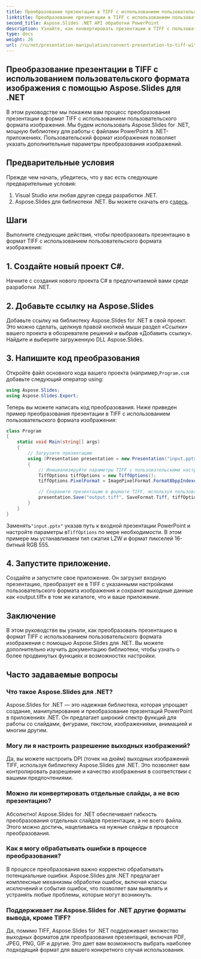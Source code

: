 ```yaml
---
title: Преобразование презентации в TIFF с использованием пользовательского формата изображения
linktitle: Преобразование презентации в TIFF с использованием пользовательского формата изображения
second_title: Aspose.Slides .NET API обработки PowerPoint
description: Узнайте, как конвертировать презентации в TIFF с пользовательскими настройками изображения с помощью Aspose.Slides для .NET. Пошаговое руководство с примерами кода.
type: docs
weight: 26
url: /ru/net/presentation-manipulation/convert-presentation-to-tiff-with-custom-image-format/
---
```


## Преобразование презентации в TIFF с использованием пользовательского формата изображения с помощью Aspose.Slides для .NET

В этом руководстве мы покажем вам процесс преобразования презентации в формат TIFF с использованием пользовательского формата изображения. Мы будем использовать Aspose.Slides for .NET, мощную библиотеку для работы с файлами PowerPoint в .NET-приложениях. Пользовательский формат изображения позволяет указать дополнительные параметры преобразования изображений.

## Предварительные условия

Прежде чем начать, убедитесь, что у вас есть следующие предварительные условия:

1. Visual Studio или любая другая среда разработки .NET.
2.  Aspose.Slides для библиотеки .NET. Вы можете скачать его с[здесь](https://downloads.aspose.com/slides/net).

## Шаги

Выполните следующие действия, чтобы преобразовать презентацию в формат TIFF с использованием пользовательского формата изображения:

## 1. Создайте новый проект C#.

Начните с создания нового проекта C# в предпочитаемой вами среде разработки .NET.

## 2. Добавьте ссылку на Aspose.Slides

Добавьте ссылку на библиотеку Aspose.Slides for .NET в свой проект. Это можно сделать, щелкнув правой кнопкой мыши раздел «Ссылки» вашего проекта в обозревателе решений и выбрав «Добавить ссылку». Найдите и выберите загруженную DLL Aspose.Slides.

## 3. Напишите код преобразования

 Откройте файл основного кода вашего проекта (например,`Program.cs`и добавьте следующий оператор using:

```csharp
using Aspose.Slides;
using Aspose.Slides.Export;
```

Теперь вы можете написать код преобразования. Ниже приведен пример преобразования презентации в TIFF с использованием пользовательского формата изображения:

```csharp
class Program
{
    static void Main(string[] args)
    {
        // Загрузите презентацию
        using (Presentation presentation = new Presentation("input.pptx"))
        {
            // Инициализируйте параметры TIFF с пользовательскими настройками.
            TiffOptions tiffOptions = new TiffOptions();
            tiffOptions.PixelFormat = ImagePixelFormat.Format8bppIndexed;

            // Сохраните презентацию в формате TIFF, используя пользовательские параметры.
            presentation.Save("output.tiff", SaveFormat.Tiff, tiffOptions);
        }
    }
}
```

 Заменять`"input.pptx"` указав путь к входной презентации PowerPoint и настройте параметры в`TiffOptions` по мере необходимости. В этом примере мы устанавливаем тип сжатия LZW и формат пикселей 16-битный RGB 555.

## 4. Запустите приложение.

Создайте и запустите свое приложение. Он загрузит входную презентацию, преобразует ее в TIFF с указанными настройками пользовательского формата изображения и сохранит выходные данные как «output.tiff» в том же каталоге, что и ваше приложение.

## Заключение

В этом руководстве вы узнали, как преобразовать презентацию в формат TIFF с использованием пользовательского формата изображения с помощью Aspose.Slides для .NET. Вы можете дополнительно изучить документацию библиотеки, чтобы узнать о более продвинутых функциях и возможностях настройки.

## Часто задаваемые вопросы

### Что такое Aspose.Slides для .NET?

Aspose.Slides for .NET — это надежная библиотека, которая упрощает создание, манипулирование и преобразование презентаций PowerPoint в приложениях .NET. Он предлагает широкий спектр функций для работы со слайдами, фигурами, текстом, изображениями, анимацией и многим другим.

### Могу ли я настроить разрешение выходных изображений?

Да, вы можете настроить DPI (точек на дюйм) выходных изображений TIFF, используя библиотеку Aspose.Slides для .NET. Это позволяет вам контролировать разрешение и качество изображения в соответствии с вашими предпочтениями.

### Можно ли конвертировать отдельные слайды, а не всю презентацию?

Абсолютно! Aspose.Slides for .NET обеспечивает гибкость преобразования отдельных слайдов презентации, а не всего файла. Этого можно достичь, нацеливаясь на нужные слайды в процессе преобразования.

### Как я могу обрабатывать ошибки в процессе преобразования?

В процессе преобразования важно корректно обрабатывать потенциальные ошибки. Aspose.Slides для .NET предлагает комплексные механизмы обработки ошибок, включая классы исключений и события ошибок, что позволяет вам выявлять и устранять любые проблемы, которые могут возникнуть.

### Поддерживает ли Aspose.Slides for .NET другие форматы вывода, кроме TIFF?

Да, помимо TIFF, Aspose.Slides for .NET поддерживает множество выходных форматов для преобразования презентаций, включая PDF, JPEG, PNG, GIF и другие. Это дает вам возможность выбрать наиболее подходящий формат для вашего конкретного случая использования.